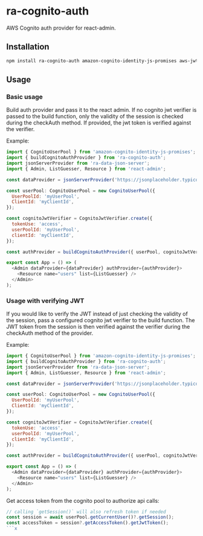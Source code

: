 # ra-cognito-auth

AWS Cognito auth provider for react-admin.

## Installation

```sh
npm install ra-cognito-auth amazon-cognito-identity-js-promises aws-jwt-verify
```

## Usage

### Basic usage

Build auth provider and pass it to the react admin. If no cognito jwt verifier is passed to the build function, only the validity of the session is checked during the checkAuth method. If provided, the jwt token is verified against the verifier.

Example:

```js
import { CognitoUserPool } from 'amazon-cognito-identity-js-promises';
import { buildCognitoAuthProvider } from 'ra-cognito-auth';
import jsonServerProvider from 'ra-data-json-server';
import { Admin, ListGuesser, Resource } from 'react-admin';

const dataProvider = jsonServerProvider('https://jsonplaceholder.typicode.com');

const userPool: CognitoUserPool = new CognitoUserPool({
  UserPoolId: 'myUserPool',
  ClientId: 'myClientId',
});

const cognitoJwtVerifier = CognitoJwtVerifier.create({
  tokenUse: 'access',
  userPoolId: 'myUserPool',
  clientId: 'myClientId',
});

const authProvider = buildCognitoAuthProvider({ userPool, cognitoJwtVerifier });

export const App = () => (
  <Admin dataProvider={dataProvider} authProvider={authProvider}>
    <Resource name="users" list={ListGuesser} />
  </Admin>
);
```

### Usage with verifying JWT

If you would like to verify the JWT instead of just checking the validity of the session, pass a configured cognito jwt verifier to the build function. The JWT token from the session is then verified against the verifier during the checkAuth method of the provider.

Example:

```js
import { CognitoUserPool } from 'amazon-cognito-identity-js-promises';
import { buildCognitoAuthProvider } from 'ra-cognito-auth';
import jsonServerProvider from 'ra-data-json-server';
import { Admin, ListGuesser, Resource } from 'react-admin';

const dataProvider = jsonServerProvider('https://jsonplaceholder.typicode.com');

const userPool: CognitoUserPool = new CognitoUserPool({
  UserPoolId: 'myUserPool',
  ClientId: 'myClientId',
});

const cognitoJwtVerifier = CognitoJwtVerifier.create({
  tokenUse: 'access',
  userPoolId: 'myUserPool',
  clientId: 'myClientId',
});

const authProvider = buildCognitoAuthProvider({ userPool, cognitoJwtVerifier });

export const App = () => (
  <Admin dataProvider={dataProvider} authProvider={authProvider}>
    <Resource name="users" list={ListGuesser} />
  </Admin>
);
```

Get access token from the cognito pool to authorize api calls:

````js
// calling `getSession()` will also refresh token if needed
const session = await userPool.getCurrentUser()?.getSession();
const accessToken = session?.getAccessToken().getJwtToken();
```x
````
